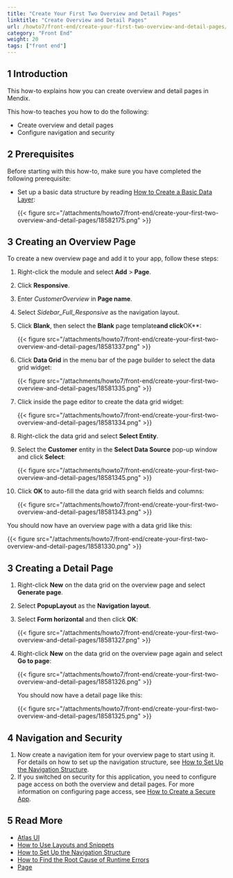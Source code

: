```yaml
---
title: "Create Your First Two Overview and Detail Pages"
linktitle: "Create Overview and Detail Pages"
url: /howto7/front-end/create-your-first-two-overview-and-detail-pages/
category: "Front End"
weight: 20
tags: ["front end"]
---
```


## 1 Introduction

This how-to explains how you can create overview and detail pages in Mendix. 

This how-to teaches you how to do the following:

* Create overview and detail pages
* Configure navigation and security

## 2 Prerequisites

Before starting with this how-to, make sure you have completed the following prerequisite:

* Set up a basic data structure by reading [How to Create a Basic Data Layer](/howto7/data-models/create-a-basic-data-layer/):

    {{< figure src="/attachments/howto7/front-end/create-your-first-two-overview-and-detail-pages/18582175.png" >}}

## 3 Creating an Overview Page

To create a new overview page and add it to your app, follow these steps:

1. Right-click the module and select **Add** > **Page**.
2. Click **Responsive**.
3. Enter *CustomerOverview* in **Page name**.
4. Select *Sidebar_Full_Responsive* as the navigation layout.
5. Click **Blank**, then select the **Blank** page template**and click**OK**:

    {{< figure src="/attachments/howto7/front-end/create-your-first-two-overview-and-detail-pages/18581337.png" >}}

6. Click **Data Grid** in the menu bar of the page builder to select the data grid widget:

    {{< figure src="/attachments/howto7/front-end/create-your-first-two-overview-and-detail-pages/18581335.png" >}}

7. Click inside the page editor to create the data grid widget:

    {{< figure src="/attachments/howto7/front-end/create-your-first-two-overview-and-detail-pages/18581334.png" >}}

8. Right-click the data grid and select **Select Entity**.
9. Select the **Customer** entity in the **Select Data Source** pop-up window and click **Select**:

    {{< figure src="/attachments/howto7/front-end/create-your-first-two-overview-and-detail-pages/18581345.png" >}}

10. Click **OK** to auto-fill the data grid with search fields and columns:

    {{< figure src="/attachments/howto7/front-end/create-your-first-two-overview-and-detail-pages/18581343.png" >}}

You should now have an overview page with a data grid like this:

{{< figure src="/attachments/howto7/front-end/create-your-first-two-overview-and-detail-pages/18581330.png" >}}

## 3 Creating a Detail Page

1. Right-click **New** on the data grid on the overview page and select **Generate page**.
2. Select **PopupLayout** as the **Navigation layout**.
3. Select **Form horizontal** and then click **OK**:

    {{< figure src="/attachments/howto7/front-end/create-your-first-two-overview-and-detail-pages/18581327.png" >}} 

4. Right-click **New** on the data grid on the overview page again and select **Go to page**:

    {{< figure src="/attachments/howto7/front-end/create-your-first-two-overview-and-detail-pages/18581326.png" >}}

    You should now have a detail page like this:

    {{< figure src="/attachments/howto7/front-end/create-your-first-two-overview-and-detail-pages/18581325.png" >}}

## 4 Navigation and Security

1. Now create a navigation item for your overview page to start using it. For details on how to set up the navigation structure, see [How to Set Up the Navigation Structure](/howto7/general/setting-up-the-navigation-structure/).
2. If you switched on security for this application, you need to configure page access on both the overview and detail pages. For more information on configuring page access, see [How to Create a Secure App](/howto7/security/create-a-secure-app/).

## 5 Read More

* [Atlas UI](/howto7/front-end/atlas-ui/)
* [How to Use Layouts and Snippets](/howto7/front-end/layouts-and-snippets/)
* [How to Set Up the Navigation Structure](/howto7/general/setting-up-the-navigation-structure/)
* [How to Find the Root Cause of Runtime Errors](/howto7/monitoring-troubleshooting/finding-the-root-cause-of-runtime-errors/)
* [Page](/refguide7/page/)
